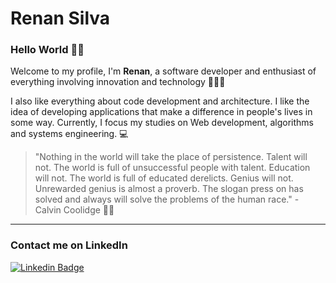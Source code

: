 # Renan Silva

### Hello World 👋🏾

Welcome to my profile, I'm **Renan**, a software developer and enthusiast of everything involving innovation and technology 🙋🏾‍♂️

I also like everything about code development and architecture. I like the idea of ​​developing applications that make a difference in people's lives in some way. Currently, I focus my studies on Web development, algorithms and systems engineering. 💻

> "Nothing in the world will take the place of persistence. Talent will not. The world is full of unsuccessful people with talent. Education will not. The world is full of educated derelicts. Genius will not. Unrewarded genius is almost a proverb. The slogan press on has solved and always will solve the problems of the human race." - Calvin Coolidge 🙌🏾

<!-- --- -->

<!-- ![Renan's GitHub stats](https://github-readme-stats.vercel.app/api?username=renanss4&show_icons=true&theme=dark) -->

<!-- ![Renan's Top Langs](https://github-readme-stats.vercel.app/api/top-langs/?username=renanss4&layout=compact&theme=dark) -->

---

### Contact me on LinkedIn

[![Linkedin Badge](https://img.shields.io/badge/-RenanSilva-05122A?style=flat&logo=linkedin)](https://www.linkedin.com/in/renan-silva4/)

